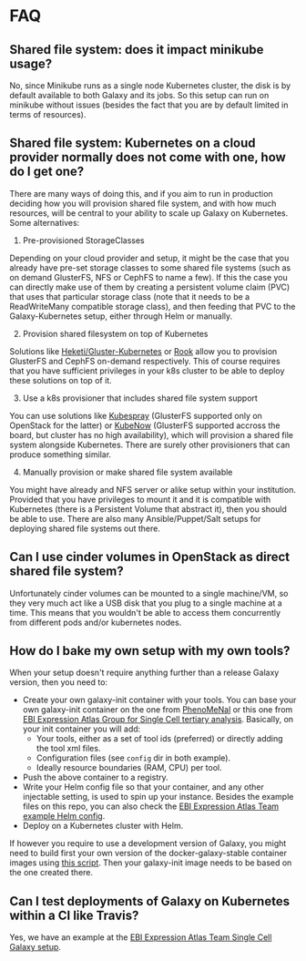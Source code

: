 # FAQ

## Shared file system: does it impact minikube usage?

No, since Minikube runs as a single node Kubernetes cluster, the disk is by default available to both Galaxy and its jobs. So
this setup can run on minikube without issues (besides the fact that you are by default limited in terms of resources).

## Shared file system: Kubernetes on a cloud provider normally does not come with one, how do I get one?

There are many ways of doing this, and if you aim to run in production deciding how you will provision shared file system,
and with how much resources, will be central to your ability to scale up Galaxy on Kubernetes. Some alternatives:

1. Pre-provisioned StorageClasses

Depending on your cloud provider and setup, it might be the case that you already have pre-set storage classes to some 
shared file systems (such as on demand GlusterFS, NFS or CephFS to name a few). If this the case you can directly make use of
them by creating a persistent volume claim (PVC) that uses that particular storage class (note that it needs to be a ReadWriteMany
compatible storage class), and then feeding that PVC to the Galaxy-Kubernetes setup, either through Helm or manually.

2. Provision shared filesystem on top of Kubernetes

Solutions like [Heketi/Gluster-Kubernetes](https://github.com/gluster/gluster-kubernetes) or [Rook](https://rook.io/) allow you to 
provision GlusterFS and CephFS on-demand respectively. This of course requires that you have sufficient privileges in your 
k8s cluster to be able to deploy these solutions on top of it.

3. Use a k8s provisioner that includes shared file system support

You can use solutions like [Kubespray](http://kubespray.io/) (GlusterFS supported only on OpenStack for the latter)
 or [KubeNow](https://github.com/kubenow/KubeNow) (GlusterFS supported accross the board, but cluster has no high availability), 
 which will provision a shared file system alongside Kubernetes. There are surely other provisioners that can produce something similar.

4. Manually provision or make shared file system available

You might have already and NFS server or alike setup within your institution. Provided that you have privileges to mount it
and it is compatible with Kubernetes (there is a Persistent Volume that abstract it), then you should be able to use. There are
also many Ansible/Puppet/Salt setups for deploying shared file systems out there.

## Can I use cinder volumes in OpenStack as direct shared file system?

Unfortunately cinder volumes can be mounted to a single machine/VM, so they very much act like a USB disk that you plug to a
single machine at a time. This means that you wouldn't be able to access them concurrently from different pods and/or kubernetes nodes.

## How do I bake my own setup with my own tools?

When your setup doesn't require anything further than a release Galaxy version, then you need to:

- Create your own galaxy-init container with your tools. You can base your own galaxy-init container on the one from [PhenoMeNal](https://github.com/phnmnl/container-galaxy-k8s-runtime/blob/develop/Dockerfile_init)
or this one from [EBI Expression Atlas Group for Single Cell tertiary analysis](https://github.com/ebi-gene-expression-group/container-galaxy-sc-tertiary/blob/develop/Dockerfile_init).
Basically, on your init container you will add:
  - Your tools, either as a set of tool ids (preferred) or directly adding the tool xml files.
  - Configuration files (see `config` dir in both example).
  - Ideally resource boundaries (RAM, CPU) per tool.
- Push the above container to a registry.
- Write your Helm config file so that your container, and any other injectable setting, is used to spin up your instance. Besides the example
files on this repo, you can also check the [EBI Expression Atlas Team example Helm config](https://github.com/ebi-gene-expression-group/container-galaxy-sc-tertiary/blob/develop/helm-configs/tertiary-portals-galaxy-18.05-minikube.yaml).
- Deploy on a Kubernetes cluster with Helm.

If however you require to use a development version of Galaxy, you might need to build first your own version of the docker-galaxy-stable
container images using [this script](https://github.com/bgruening/docker-galaxy-stable/blob/dev/compose/build-orchestration-images.sh).
Then your galaxy-init image needs to be based on the one created there.

## Can I test deployments of Galaxy on Kubernetes within a CI like Travis?

Yes, we have an example at the [EBI Expression Atlas Team Single Cell Galaxy setup](https://github.com/ebi-gene-expression-group/container-galaxy-sc-tertiary/blob/develop/.travis.yml).
  
